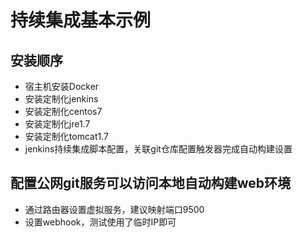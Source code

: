 # 持续集成基本示例

## 安装顺序
- 宿主机安装Docker
- 安装定制化jenkins
- 安装定制化centos7
- 安装定制化jre1.7
- 安装定制化tomcat1.7
- jenkins持续集成脚本配置，关联git仓库配置触发器完成自动构建设置

## 配置公网git服务可以访问本地自动构建web环境
- 通过路由器设置虚拟服务，建议映射端口9500
- 设置webhook，测试使用了临时IP即可
